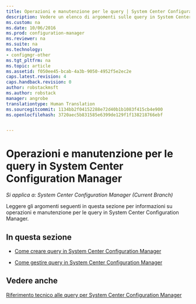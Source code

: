 ```yaml
---
title: Operazioni e manutenzione per le query | System Center Configuration Manager
description: Vedere un elenco di argomenti sulle query in System Center Configuration Manager. Si tratta specificatamente di manutenzione e operazioni.
ms.custom: na
ms.date: 10/06/2016
ms.prod: configuration-manager
ms.reviewer: na
ms.suite: na
ms.technology:
- configmgr-other
ms.tgt_pltfrm: na
ms.topic: article
ms.assetid: f050ee45-bcab-4a3b-9050-4952f5e2ec2e
caps.latest.revision: 4
caps.handback.revision: 0
author: robstackmsft
ms.author: robstack
manager: angrobe
translationtype: Human Translation
ms.sourcegitcommit: 1134bb2f04152288e72d40b1b1083f415cb4e900
ms.openlocfilehash: 3720aec5b831585e6399de129f1f138218766ebf


---
```

# <a name="operations-and-maintenance-for-queries-in-system-center-configuration-manager"></a>Operazioni e manutenzione per le query in System Center Configuration Manager

*Si applica a: System Center Configuration Manager (Current Branch)*

Leggere gli argomenti seguenti in questa sezione per informazioni su operazioni e manutenzione per le query in System Center Configuration Manager.  

## <a name="in-this-section"></a>In questa sezione  

-   [Come creare query in System Center Configuration Manager](../../../core/servers/manage/create-queries.md)  

-   [Come gestire query in System Center Configuration Manager](../../../core/servers/manage/manage-queries.md)  

## <a name="see-also"></a>Vedere anche  
 [Riferimento tecnico alle query per System Center Configuration Manager](../../../core/servers/manage/queries-technical-reference.md)



<!--HONumber=Nov16_HO1-->


